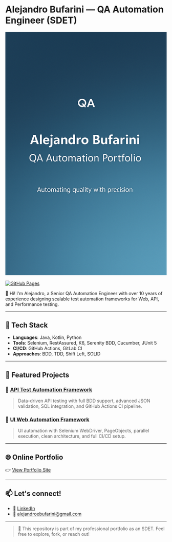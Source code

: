 # Alejandro Bufarini — QA Automation Engineer (SDET)

![Preview](assets/preview.png)

[![GitHub Pages](https://img.shields.io/github/deployments/bufaale/qa-sdet-portfolio/github-pages?label=deployed&logo=github)](https://bufaale.github.io/qa-sdet-portfolio)

👋 Hi! I'm Alejandro, a Senior QA Automation Engineer with over 10 years of experience designing scalable test automation frameworks for Web, API, and Performance testing.

---

## 🔧 Tech Stack

- **Languages**: Java, Kotlin, Python
- **Tools**: Selenium, RestAssured, K6, Serenity BDD, Cucumber, JUnit 5
- **CI/CD**: GitHub Actions, GitLab CI
- **Approaches**: BDD, TDD, Shift Left, SOLID

---

## 📌 Featured Projects

### 🚀 [API Test Automation Framework](https://github.com/bufaale/automation-api-java-serenity)
> Data-driven API testing with full BDD support, advanced JSON validation, SQL integration, and GitHub Actions CI pipeline.

### 🧪 [UI Web Automation Framework](https://github.com/bufaale/automation-web-java-maven)
> UI automation with Selenium WebDriver, PageObjects, parallel execution, clean architecture, and full CI/CD setup.

---

## 🌐 Online Portfolio

👉 [View Portfolio Site](https://bufaale.github.io/qa-sdet-portfolio/)

---

## 📫 Let's connect!

- 💼 [LinkedIn](https://www.linkedin.com/in/alejandro-bufarini-113060129)
- 📧 alejandroebufarini@gmail.com

---

> 💬 This repository is part of my professional portfolio as an SDET. Feel free to explore, fork, or reach out!
